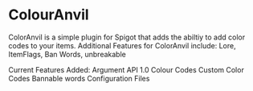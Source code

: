 # ColourAnvil

ColorAnvil is a simple plugin for Spigot that adds the abiltiy to add color codes to your items. Additional Features for ColorAnvil include: Lore, ItemFlags, Ban Words, unbreakable


Current Features Added:
Argument API 1.0
Colour Codes
Custom Color Codes
Bannable words
Configuration Files
